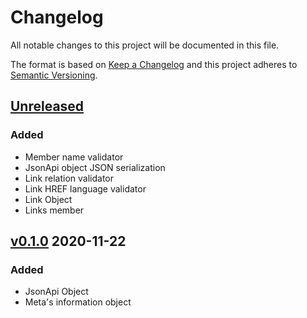 # Changelog

All notable changes to this project will be documented in this file.

The format is based on [Keep a Changelog](http://keepachangelog.com/en/1.0.0/)
and this project adheres to [Semantic Versioning](http://semver.org/spec/v2.0.0.html).

## [Unreleased]
### Added
- Member name validator
- JsonApi object JSON serialization
- Link relation validator
- Link HREF language validator
- Link Object
- Links member

## [v0.1.0] 2020-11-22
### Added
- JsonApi Object
- Meta's information object

[Unreleased]: https://github.com/slickframework/json-api/compare/v0.1.0...HEAD
[v0.1.0]: https://github.com/slickframework/json-api/compare/51d2e9...v0.1.0
